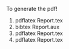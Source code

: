 To generate the pdf! 

1. pdflatex Report.tex
2. bibtex Report.aux
3. pdflatex Report.tex
4. pdflatex Report.tex
